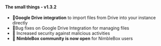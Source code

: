 #### The small things - v1.3.2 
 
- 📁**Google Drive integration** to import files from Drive into your instance directly
- 🐛Bug fixes on Google Drive Integration for managing files
- 🔐 Increased security against malicious activities
- 👥 **NimbleBox community is now open** for NimbleBox users 
